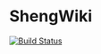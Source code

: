 # ShengWiki

[![Build Status](https://github.com/DislikePineapple/ShengWiki.jl/actions/workflows/CI.yml/badge.svg?branch=master)](https://github.com/DislikePineapple/ShengWiki.jl/actions/workflows/CI.yml?query=branch%3Amaster)
